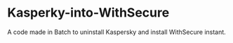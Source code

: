# Kasperky-into-WithSecure
A code made in Batch to uninstall Kaspersky and install WithSecure instant.
